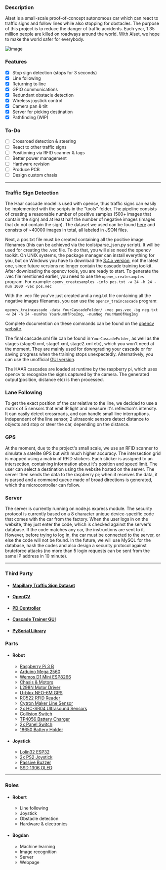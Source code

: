 ### Description

Alset is a small-scale proof-of-concept autonomous car which can react to traffic signs and follow lines while also stopping for obstacles. The purpose of this project is to reduce the danger of traffic accidents. Each year, 1.35 million people are killed on roadways around the world. With Alset, we hope to make the world safer for everybody.

![image](https://user-images.githubusercontent.com/44304738/117052703-b5778600-ad20-11eb-9ed1-ab6d96cddfa2.png)

### Features
- [x] Stop sign detection (stops for 3 seconds)
- [x] Line following
- [x] Returning to line
- [x] GPIO communications
- [x] Redundant obstacle detection
- [x] Wireless joystick control
- [x] Camera pan & tilt
- [x] Server for picking destination
- [x] Pathfinding (WIP) 

### To-Do
- [ ] Crossroad detection & steering
- [ ] React to other traffic signs
- [ ] Positioning via RFID scanner & tags
- [ ] Better power management
- [ ] Hardware revision
- [ ] Produce PCB
- [ ] Design custom chasis

---

### Traffic Sign Detection
The Haar cascade model is used with opencv, thus traffic signs can easily be implemented with the scripts in the "tools" folder.
The pipeline consists of creating a reasonable number of positive samples (500+ images that contain the sign) and at least half the number of negative images (images that do not contain the sign). The dataset we used can be found [here](https://www.mapillary.com/dataset/trafficsign) and consists of ~40000 images in total, all labeled in JSON files.

Next, a pos.txt file must be created containing all the positive image filenames (this can be achieved via the tools/parse_json.py script). It will be used for creating the .vec file. To do that, you will also need the opencv toolkit. On UNIX systems, the package manager can install everything for you, but on Windows you have to download the [3.4.x version](https://sourceforge.net/projects/opencvlibrary/files/opencv-win/), not the latest one, since future versions no longer contain the cascade training toolkit. After downloading the opencv tools, you are ready to start. To generate the .vec file mentioned earlier, you need to use the ```openv_createsamples``` program.
For example: ```openv_createsamples -info pos.txt -w 24 -h 24 -num 1000 -vec pos.vec```

With the .vec file you've just created and a neg.txt file containing all the negative images filenames, you can use the ```opencv_traincascade``` program:

```opencv_traincascade -data YourCascadeFolder/ -vec pos.vec -bg neg.txt -w 24 -h 24 -numPos YourNumOfPosImg, -numNeg YourNumOfNegImg```
    
Complete documention on these commands can be found on the [opencv website]( https://docs.opencv.org/3.4/dc/d88/tutorial_traincascade.html).

The final cascade.xml file can be found in ```YourCascadeFolder```, as well as the stages (stage0.xml, stage1.xml, stage2.xml etc), which you won't need at the moment. They are mainly used for downgrading your cascade or for saving progress when the training stops unexpectedly.
Alternatively, you can use the unofficial [GUI version](https://amin-ahmadi.com/cascade-trainer-gui/).

The HAAR cascades are loaded at runtime by the raspberry pi, which uses opencv to recognize the signs captured by the camera. The generated output(position, distance etc) is then processed.

### Lane Following
To get the exact position of the car relative to the line, we decided to use a matrix of 5 sensors that emit IR light and measure it's reflection's intensity. 
It can easily detect crossroads, and can handle small line interruptions.
Independent of the line sensor, 2 ultrasonic sensors detect distance to objects and stop or steer the car, depending on the distance. 

### GPS
At the moment, due to the project's small scale, we use an RFID scanner to simulate a satelite GPS but with much higher accuracy. The intersection grid is mapped using a matrix of RFID stickers. Each sticker is assigned to an intersection, containing information about it's position and speed limit. The user can select a destination using the website hosted on the server. The server then sends the data to the raspberry pi; when it receives the data, it is parsed and a command queue made of broad directions is generated, which the microcontroller can follow.

### Server
The server is currently running on node.js express module.
The security protocol is currently based on a 8 character unique device-specific code that comes with the car from the factory. When the user logs in on the website, they just enter the code, which is checked against the server's database. If the code matches any car, the instructions are sent to it. However, before trying to log in, the car must be connected to the server, or else the code will not be found.
In the future, we will use MySQL for the database, hash the codes and also design a security protocol against bruteforce attacks (no more than 5 login requests can be sent from the same IP address in 10 minute).

---

### Third Party

- #### [Mapillary Traffic Sign Dataset](https://www.mapillary.com/dataset/trafficsign)
- #### [OpenCV](https://opencv.org/)
- #### [PD Controller](https://tutorial.cytron.io/2019/08/21/esp32-pd-line-following-robot-with-maker-line/)
- #### [Cascade Trainer GUI](https://amin-ahmadi.com/cascade-trainer-gui/)
- #### [PySerial Library](https://github.com/pyserial/pyserial)

### Parts

- #### Robot
  - [Raspberry Pi 3 B](https://cleste.ro/raspberry-pi-3-model-b.html)
  - [Arduino Mega 2560](https://cleste.ro/placa-de-dezvoltare-compatibila-cu-arduino-mega-2560.html)
  - [Wemos D1 Mini ESP8266](https://cleste.ro/placa-dezvoltare-esp12-mini-v2.html)
  - [Chasis & Motors](https://www.optimusdigital.ro/ro/robotica-kit-uri-de-roboti/11883-kit-robot-cu-4-motoare-negru.html)
  - [L298N Motor Driver](https://cleste.ro/modul-l298n-cu-punte-h-dubla.html)
  - [U-blox NEO-6M GPS](https://cleste.ro/modul-gps-ublox-neo-6m-cu-antena.html)
  - [RC522 RFID Reader](https://cleste.ro/modul-rfid-cu-card-si-tag.html)
  - [Cytron Maker Line Sensor](https://www.optimusdigital.ro/ro/altele/12072-senzori-de-linie-maker-line-pentru-incepatori.html?search_query=maker+line&results=2)
  - [2x HC-SR04 Ultrasound Sensors](https://cleste.ro/senzor-ultrasonic-hc-sr04.html)
  - [Collision Switch](https://cleste.ro/modul-impact.html)
  - [TP4056 Battery Charger](https://cleste.ro/modul-incarcare-baterii-litiu-1a-usb-c-tp4056.html)
  - [2x Panel Switch](https://cleste.ro/buton-panou.html)
  - [18650 Battery Holder](https://www.emag.ro/suport-acumulator-3-7v-18650-x-4-sloturi-s18650-4/pd/D8C49WBBM/)
- #### Joystick
  - [Lolin32 ESP32](https://cleste.ro/placa-dezvoltare-nodemcu-wifi-bluetooth-esp32.html)
  - [2x PS2 Joystick](https://cleste.ro/modul-joystick-ps2-compatibil-arduino.html)
  - [Passive Buzzer](https://cleste.ro/modul-buzzer-pasiv.html)
  - [SSD 1306 OLED](https://cleste.ro/modul-buzzer-pasiv.html)

---

### Roles
- #### Robert
  -  Line following
  - Joystick
  - Obstacle detection
  - Hardware & electronics
- #### Bogdan
  - Machine learning
  - Image recognition
  - Server
  - Webpage
